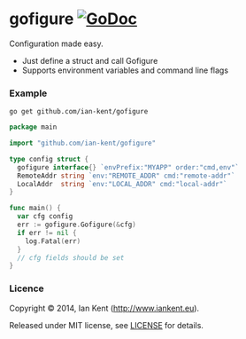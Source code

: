 gofigure  [![GoDoc](https://godoc.org/github.com/ian-kent/gofigure?status.svg)](https://godoc.org/github.com/ian-kent/gofigure)
========

Configuration made easy.

- Just define a struct and call Gofigure
- Supports environment variables and command line flags

### Example

`go get github.com/ian-kent/gofigure`

```go
package main

import "github.com/ian-kent/gofigure"

type config struct {
  gofigure interface{} `envPrefix:"MYAPP" order:"cmd,env"`
  RemoteAddr string `env:"REMOTE_ADDR" cmd:"remote-addr"`
  LocalAddr  string `env:"LOCAL_ADDR" cmd:"local-addr"`
}

func main() {
  var cfg config
  err := gofigure.Gofigure(&cfg)
  if err != nil {
    log.Fatal(err)
  }
  // cfg fields should be set
}
```

### Licence

Copyright ©‎ 2014, Ian Kent (http://www.iankent.eu).

Released under MIT license, see [LICENSE](LICENSE.md) for details.
